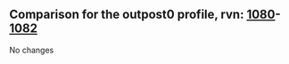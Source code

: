 ## Comparison for the outpost0 profile, rvn: [1080](https://github.com/PRO100KatYT/FortniteProfileRevisions/tree/main/profiles/outpost0/1080%20outpost0.json)-[1082](https://github.com/PRO100KatYT/FortniteProfileRevisions/tree/main/profiles/outpost0/1082%20outpost0.json)

No changes
